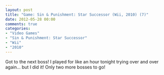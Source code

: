 ```yaml
---
layout: post
title: "Game: Sin & Punishment: Star Successor (Wii, 2010) (7)"
date: 2012-05-28 00:00
comments: true
categories:
- "Video Games"
- "Sin & Punishment: Star Successor"
- "Wii"
- "2010"
---
```


Got to the next boss! I played for like an hour tonight trying
over and over again... but I did it! Only two more bosses to go!
